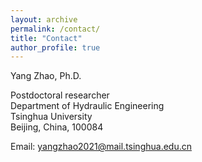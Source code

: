 ```yaml
---
layout: archive
permalink: /contact/
title: "Contact"
author_profile: true
---
```


Yang Zhao, Ph.D.

Postdoctoral researcher  
Department of Hydraulic Engineering  
Tsinghua University  
Beijing, China, 100084  

Email: yangzhao2021@mail.tsinghua.edu.cn  
  

<script type='text/javascript' id='clustrmaps' src='//cdn.clustrmaps.com/map_v2.js?cl=859cd6&w=a&t=tt&d=QzBRXAUXBXLUmP_DYXsMM4hsZIT1_Xh4zy6aQBiUMYg&co=ffffff'></script>
